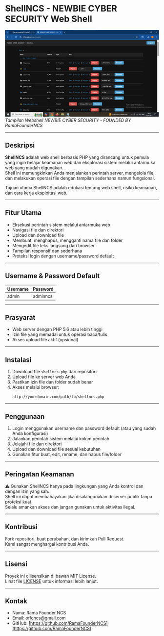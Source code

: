 # ShellNCS - NEWBIE CYBER SECURITY Web Shell

![ShellNCS Logo](./Shellncs.png)  
*Tampilan Webshell NEWBIE CYBER SECURITY - FOUNDED BY RamaFounderNCS*

---

## Deskripsi

**ShellNCS** adalah web shell berbasis PHP yang dirancang untuk pemula yang ingin belajar keamanan web dan eksplorasi sistem melalui antarmuka web yang mudah digunakan.  
Shell ini memungkinkan Anda menjalankan perintah server, mengelola file, dan melakukan operasi file dengan tampilan sederhana namun fungsional.

Tujuan utama ShellNCS adalah edukasi tentang web shell, risiko keamanan, dan cara kerja eksploitasi web.

---

## Fitur Utama

- Eksekusi perintah sistem melalui antarmuka web  
- Navigasi file dan direktori  
- Upload dan download file  
- Membuat, menghapus, mengganti nama file dan folder  
- Mengedit file teks langsung dari browser  
- Tampilan responsif dan sederhana  
- Proteksi login dengan username/password default

---

## Username & Password Default

| Username | Password   |
| -------- | ---------- |
| admin    | adminncs   |

---

## Prasyarat

- Web server dengan PHP 5.6 atau lebih tinggi  
- Izin file yang memadai untuk operasi baca/tulis  
- Akses upload file aktif (opsional)

---

## Instalasi

1. Download file `shellncs.php` dari repositori  
2. Upload file ke server web Anda  
3. Pastikan izin file dan folder sudah benar  
4. Akses melalui browser:  
   ```
   http://yourdomain.com/path/to/shellncs.php
   ```

---

## Penggunaan

1. Login menggunakan username dan password default (atau yang sudah Anda konfigurasi)  
2. Jalankan perintah sistem melalui kolom perintah  
3. Jelajahi file dan direktori  
4. Upload dan download file sesuai kebutuhan  
5. Gunakan fitur buat, edit, rename, dan hapus file/folder  

---

## Peringatan Keamanan

⚠️ Gunakan ShellNCS hanya pada lingkungan yang Anda kontrol dan dengan izin yang sah.  
Shell ini dapat membahayakan jika disalahgunakan di server publik tanpa proteksi kuat.  
Selalu amankan akses dan jangan gunakan untuk aktivitas ilegal.

---

## Kontribusi

Fork repositori, buat perubahan, dan kirimkan Pull Request.  
Kami sangat menghargai kontribusi Anda.

---

## Lisensi

Proyek ini dilisensikan di bawah MIT License.  
Lihat file [LICENSE](LICENSE) untuk informasi lebih lanjut.

---

## Kontak

- Nama: Rama Founder NCS  
- Email: offcncs@gmail.com  
- GitHub: [https://github.com/RamaFounderNCS](https://github.com/RamaFounderNCS)
